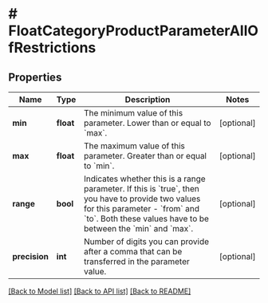 # # FloatCategoryProductParameterAllOfRestrictions

## Properties

Name | Type | Description | Notes
------------ | ------------- | ------------- | -------------
**min** | **float** | The minimum value of this parameter. Lower than or equal to &#x60;max&#x60;. | [optional]
**max** | **float** | The maximum value of this parameter. Greater than or equal to &#x60;min&#x60;. | [optional]
**range** | **bool** | Indicates whether this is a range parameter. If this is &#x60;true&#x60;, then you have to provide two values for this parameter - &#x60;from&#x60; and &#x60;to&#x60;. Both these values have to be between the &#x60;min&#x60; and &#x60;max&#x60;. | [optional]
**precision** | **int** | Number of digits you can provide after a comma that can be transferred in the parameter value. | [optional]

[[Back to Model list]](../../README.md#models) [[Back to API list]](../../README.md#endpoints) [[Back to README]](../../README.md)

